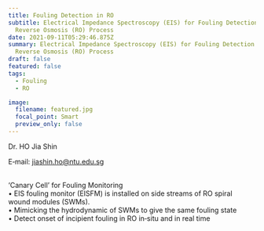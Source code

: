 ```yaml
---
title: Fouling Detection in RO
subtitle: Electrical Impedance Spectroscopy (EIS) for Fouling Detection in
  Reverse Osmosis (RO) Process
date: 2021-09-11T05:29:46.875Z
summary: Electrical Impedance Spectroscopy (EIS) for Fouling Detection in
  Reverse Osmosis (RO) Process
draft: false
featured: false
tags:
  - Fouling
  - RO

image:
  filename: featured.jpg
  focal_point: Smart
  preview_only: false
---
```

<!--StartFragment-->

Dr. HO Jia Shin 

E‐mail: jiashin.ho@ntu.edu.sg

\
‘Canary Cell’ for Fouling Monitoring\
• EIS fouling monitor (EISFM) is installed on side streams of RO spiral wound modules (SWMs).\
• Mimicking the hydrodynamic of SWMs to give the same fouling state\
• Detect onset of incipient fouling in RO in‐situ and in real time

<!--EndFragment-->
